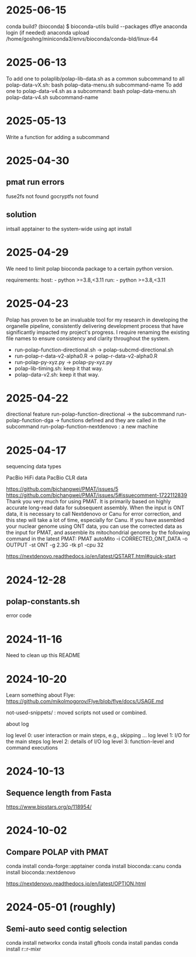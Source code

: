 # 2025-06-15

conda build?
(bioconda) $ bioconda-utils build --packages dflye
anaconda login (if needed)
anaconda upload /home/goshng/miniconda3/envs/bioconda/conda-bld/linux-64

# 2025-06-13

To add one to polaplib/polap-lib-data.sh as a common subcommand to all polap-data-vX.sh:
bash polap-data-menu.sh subcommand-name
To add one to polap-data-v4.sh as a subcommand:
bash polap-data-menu.sh polap-data-v4.sh subcommand-name

# 2025-05-13

Write a function for adding a subcommand

# 2025-04-30

## pmat run errors

fuse2fs not found
gocryptfs not found

## solution

intsall apptainer to the system-wide using apt install

# 2025-04-29

We need to limit polap bioconda package to a certain python version.

requirements:
host: - python >=3.8,<3.11
run: - python >=3.8,<3.11

# 2025-04-23

Polap has proven to be an invaluable tool for my research in developing the organelle pipeline, consistently delivering development process that have significantly impacted my project's progress.
I require renaming the existing file names to ensure consistency and clarity throughout the system.

- run-polap-function-directional.sh -> polap-subcmd-directional.sh
- run-polap-r-data-v2-alpha0.R -> polap-r-data-v2-alpha0.R
- run-polap-py-xyz.py -> polap-py-xyz.py
- polap-lib-timing.sh: keep it that way.
- polap-data-v2.sh: keep it that way.

# 2025-04-22

directional feature
run-polap-function-directional -> the subcommand
run-polap-function-dga -> functions defined and they are called in the subcommand
run-polap-function-nextdenovo : a new machine

# 2025-04-17

sequencing data types

PacBio HiFi data
PacBio CLR data

https://github.com/bichangwei/PMAT/issues/5
https://github.com/bichangwei/PMAT/issues/5#issuecomment-1722112839
Thank you very much for using PMAT. It is primarily based on highly accurate long-read data for subsequent assembly. When the input is ONT data, it is necessary to call Nextdenovo or Canu for error correction, and this step will take a lot of time, especially for Canu. If you have assembled your nuclear genome using ONT data, you can use the corrected data as the input for PMAT, and assemble its mitochondrial genome by the following command in the latest PMAT:
PMAT autoMito -i CORRECTED_ONT_DATA -o OUTPUT -st ONT -g 2.3G -tk p1 -cpu 32

https://nextdenovo.readthedocs.io/en/latest/QSTART.html#quick-start

# 2024-12-28

## polap-constants.sh

error code

# 2024-11-16

Need to clean up this README

# 2024-10-20

Learn something about Flye:
https://github.com/mikolmogorov/Flye/blob/flye/docs/USAGE.md

not-used-snippets/ : moved scripts not used or combined.

about log

log level 0: user interaction or main steps, e.g., skipping ...
log level 1: I/O for the main steps
log level 2: details of I/O
log level 3: function-level and command executions

# 2024-10-13

## Sequence length from Fasta

https://www.biostars.org/p/118954/

# 2024-10-02

## Compare POLAP vith PMAT

conda install conda-forge::apptainer
conda install bioconda::canu
conda install bioconda::nextdenovo

https://nextdenovo.readthedocs.io/en/latest/OPTION.html

# 2024-05-01 (roughly)

## Semi-auto seed contig selection

conda install networkx
conda install gftools
conda install pandas
conda install r::r-mixr

